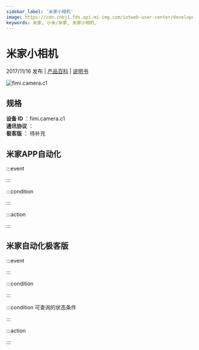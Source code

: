 ```yaml
---
sidebar_label: '米家小相机'
image: https://cdn.cnbj1.fds.api.mi-img.com/iotweb-user-center/developer_1678870889410G42PrEpk.png?GalaxyAccessKeyId=AKVGLQWBOVIRQ3XLEW&Expires=9223372036854775807&Signature=S9QrRnB+gvo4Ti49lN7kZjvPHYs=
keywords: 米家, 小米/米家, 米家小相机, 
---
```

# 米家小相机

2017/11/16 发布 | [产品百科](https://home.mi.com/webapp/content/baike/product/index.html?model=fimi.camera.c1/) | [说明书](https://home.mi.com/views/introduction.html?model=fimi.camera.c1&region=cn)

![fimi.camera.c1](https://cdn.cnbj1.fds.api.mi-img.com/iotweb-user-center/developer_1678870889410G42PrEpk.png?GalaxyAccessKeyId=AKVGLQWBOVIRQ3XLEW&Expires=9223372036854775807&Signature=S9QrRnB+gvo4Ti49lN7kZjvPHYs=)

## 规格  
> 
**设备 ID** ：fimi.camera.c1  
**通讯协议** ：  
**极客版**  ： 待补充 


## 米家APP自动化  

:::event  

:::

:::condition  

:::

:::action   

:::

## 米家自动化极客版  

:::event  

:::

:::condition  

:::

:::condition 可查询的状态条件  

:::

:::action  

:::

        

